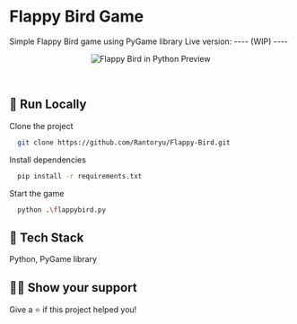 #  Flappy Bird Game

Simple Flappy Bird game using PyGame library
Live version: ---- (WIP) ----

<p align="center">
<img src="Flappy_Bird_Preview.gif" alt="Flappy Bird in Python Preview"/>
</p>

<br>

## 🚀 Run Locally

Clone the project

```bash
  git clone https://github.com/Rantoryu/Flappy-Bird.git
```

Install dependencies

```bash
  pip install -r requirements.txt
```

Start the game

```bash
  python .\flappybird.py
```

## 📝 Tech Stack

Python, PyGame library


## 👨‍🚀 Show your support

Give a ⭐️ if this project helped you!
